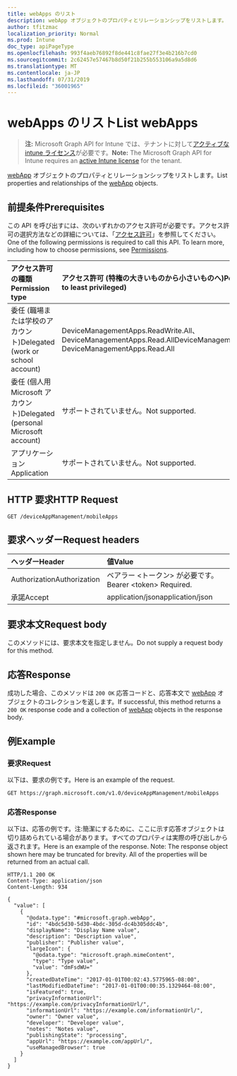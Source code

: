 ```yaml
---
title: webApps のリスト
description: webApp オブジェクトのプロパティとリレーションシップをリストします。
author: tfitzmac
localization_priority: Normal
ms.prod: Intune
doc_type: apiPageType
ms.openlocfilehash: 993f4aeb76892f8de441c8fae27f3e4b216b7cd0
ms.sourcegitcommit: 2c62457e57467b8d50f21b255b553106a9a5d8d6
ms.translationtype: MT
ms.contentlocale: ja-JP
ms.lasthandoff: 07/31/2019
ms.locfileid: "36001965"
---
```

# <a name="list-webapps"></a><span data-ttu-id="9b094-103">webApps のリスト</span><span class="sxs-lookup"><span data-stu-id="9b094-103">List webApps</span></span>

> <span data-ttu-id="9b094-104">**注:** Microsoft Graph API for Intune では、テナントに対して[アクティブな intune ライセンス](https://go.microsoft.com/fwlink/?linkid=839381)が必要です。</span><span class="sxs-lookup"><span data-stu-id="9b094-104">**Note:** The Microsoft Graph API for Intune requires an [active Intune license](https://go.microsoft.com/fwlink/?linkid=839381) for the tenant.</span></span>

<span data-ttu-id="9b094-105">[webApp](../resources/intune-apps-webapp.md) オブジェクトのプロパティとリレーションシップをリストします。</span><span class="sxs-lookup"><span data-stu-id="9b094-105">List properties and relationships of the [webApp](../resources/intune-apps-webapp.md) objects.</span></span>

## <a name="prerequisites"></a><span data-ttu-id="9b094-106">前提条件</span><span class="sxs-lookup"><span data-stu-id="9b094-106">Prerequisites</span></span>
<span data-ttu-id="9b094-p101">この API を呼び出すには、次のいずれかのアクセス許可が必要です。アクセス許可の選択方法などの詳細については、「[アクセス許可](/graph/permissions-reference)」を参照してください。</span><span class="sxs-lookup"><span data-stu-id="9b094-p101">One of the following permissions is required to call this API. To learn more, including how to choose permissions, see [Permissions](/graph/permissions-reference).</span></span>

|<span data-ttu-id="9b094-109">アクセス許可の種類</span><span class="sxs-lookup"><span data-stu-id="9b094-109">Permission type</span></span>|<span data-ttu-id="9b094-110">アクセス許可 (特権の大きいものから小さいものへ)</span><span class="sxs-lookup"><span data-stu-id="9b094-110">Permissions (from most to least privileged)</span></span>|
|:---|:---|
|<span data-ttu-id="9b094-111">委任 (職場または学校のアカウント)</span><span class="sxs-lookup"><span data-stu-id="9b094-111">Delegated (work or school account)</span></span>|<span data-ttu-id="9b094-112">DeviceManagementApps.ReadWrite.All、DeviceManagementApps.Read.All</span><span class="sxs-lookup"><span data-stu-id="9b094-112">DeviceManagementApps.ReadWrite.All, DeviceManagementApps.Read.All</span></span>|
|<span data-ttu-id="9b094-113">委任 (個人用 Microsoft アカウント)</span><span class="sxs-lookup"><span data-stu-id="9b094-113">Delegated (personal Microsoft account)</span></span>|<span data-ttu-id="9b094-114">サポートされていません。</span><span class="sxs-lookup"><span data-stu-id="9b094-114">Not supported.</span></span>|
|<span data-ttu-id="9b094-115">アプリケーション</span><span class="sxs-lookup"><span data-stu-id="9b094-115">Application</span></span>|<span data-ttu-id="9b094-116">サポートされていません。</span><span class="sxs-lookup"><span data-stu-id="9b094-116">Not supported.</span></span>|

## <a name="http-request"></a><span data-ttu-id="9b094-117">HTTP 要求</span><span class="sxs-lookup"><span data-stu-id="9b094-117">HTTP Request</span></span>
<!-- {
  "blockType": "ignored"
}
-->
``` http
GET /deviceAppManagement/mobileApps
```

## <a name="request-headers"></a><span data-ttu-id="9b094-118">要求ヘッダー</span><span class="sxs-lookup"><span data-stu-id="9b094-118">Request headers</span></span>
|<span data-ttu-id="9b094-119">ヘッダー</span><span class="sxs-lookup"><span data-stu-id="9b094-119">Header</span></span>|<span data-ttu-id="9b094-120">値</span><span class="sxs-lookup"><span data-stu-id="9b094-120">Value</span></span>|
|:---|:---|
|<span data-ttu-id="9b094-121">Authorization</span><span class="sxs-lookup"><span data-stu-id="9b094-121">Authorization</span></span>|<span data-ttu-id="9b094-122">ベアラー &lt;トークン&gt; が必要です。</span><span class="sxs-lookup"><span data-stu-id="9b094-122">Bearer &lt;token&gt; Required.</span></span>|
|<span data-ttu-id="9b094-123">承諾</span><span class="sxs-lookup"><span data-stu-id="9b094-123">Accept</span></span>|<span data-ttu-id="9b094-124">application/json</span><span class="sxs-lookup"><span data-stu-id="9b094-124">application/json</span></span>|

## <a name="request-body"></a><span data-ttu-id="9b094-125">要求本文</span><span class="sxs-lookup"><span data-stu-id="9b094-125">Request body</span></span>
<span data-ttu-id="9b094-126">このメソッドには、要求本文を指定しません。</span><span class="sxs-lookup"><span data-stu-id="9b094-126">Do not supply a request body for this method.</span></span>

## <a name="response"></a><span data-ttu-id="9b094-127">応答</span><span class="sxs-lookup"><span data-stu-id="9b094-127">Response</span></span>
<span data-ttu-id="9b094-128">成功した場合、このメソッドは `200 OK` 応答コードと、応答本文で [webApp](../resources/intune-apps-webapp.md) オブジェクトのコレクションを返します。</span><span class="sxs-lookup"><span data-stu-id="9b094-128">If successful, this method returns a `200 OK` response code and a collection of [webApp](../resources/intune-apps-webapp.md) objects in the response body.</span></span>

## <a name="example"></a><span data-ttu-id="9b094-129">例</span><span class="sxs-lookup"><span data-stu-id="9b094-129">Example</span></span>

### <a name="request"></a><span data-ttu-id="9b094-130">要求</span><span class="sxs-lookup"><span data-stu-id="9b094-130">Request</span></span>
<span data-ttu-id="9b094-131">以下は、要求の例です。</span><span class="sxs-lookup"><span data-stu-id="9b094-131">Here is an example of the request.</span></span>
``` http
GET https://graph.microsoft.com/v1.0/deviceAppManagement/mobileApps
```

### <a name="response"></a><span data-ttu-id="9b094-132">応答</span><span class="sxs-lookup"><span data-stu-id="9b094-132">Response</span></span>
<span data-ttu-id="9b094-p102">以下は、応答の例です。注:簡潔にするために、ここに示す応答オブジェクトは切り詰められている場合があります。すべてのプロパティは実際の呼び出しから返されます。</span><span class="sxs-lookup"><span data-stu-id="9b094-p102">Here is an example of the response. Note: The response object shown here may be truncated for brevity. All of the properties will be returned from an actual call.</span></span>
``` http
HTTP/1.1 200 OK
Content-Type: application/json
Content-Length: 934

{
  "value": [
    {
      "@odata.type": "#microsoft.graph.webApp",
      "id": "4bdc5d30-5d30-4bdc-305d-dc4b305ddc4b",
      "displayName": "Display Name value",
      "description": "Description value",
      "publisher": "Publisher value",
      "largeIcon": {
        "@odata.type": "microsoft.graph.mimeContent",
        "type": "Type value",
        "value": "dmFsdWU="
      },
      "createdDateTime": "2017-01-01T00:02:43.5775965-08:00",
      "lastModifiedDateTime": "2017-01-01T00:00:35.1329464-08:00",
      "isFeatured": true,
      "privacyInformationUrl": "https://example.com/privacyInformationUrl/",
      "informationUrl": "https://example.com/informationUrl/",
      "owner": "Owner value",
      "developer": "Developer value",
      "notes": "Notes value",
      "publishingState": "processing",
      "appUrl": "https://example.com/appUrl/",
      "useManagedBrowser": true
    }
  ]
}
```



